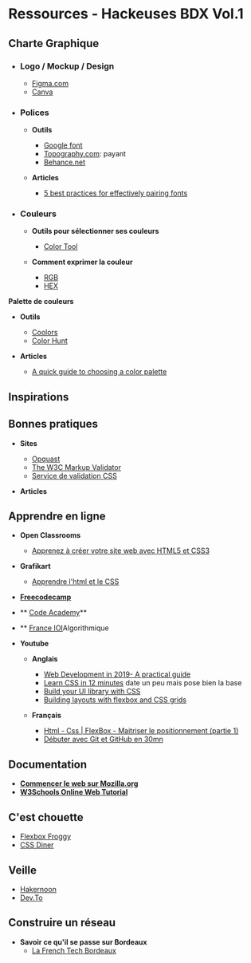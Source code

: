 # Ressources - Hackeuses BDX Vol.1

## Charte Graphique

- ### Logo / Mockup / Design

  - [Figma.com](https://www.figma.com/)
  - [Canva](https://www.canva.com/)

- ### Polices

   - **Outils**

      - [Google font](https://fonts.google.com/)
      - [Topography.com](https://www.typography.com/): payant
      - [Behance.net](https://www.behance.net/search?content=projects&sort=appreciations&time=week&featured_on_behance=true&search=typography)

   - **Articles**

      - [5 best practices for effectively pairing fonts](https://www.invisionapp.com/inside-design/best-practices-pairing-fonts/)


- ### Couleurs
   - **Outils pour sélectionner ses couleurs**
      - [Color Tool](https://www.google.com/search?q=color+tool&oq=color+tool&aqs=chrome..69i57j0l5.2345j0j7&sourceid=chrome&ie=UTF-8)
      

   - **Comment exprimer la couleur**

      - [RGB](https://www.w3schools.com/colors/colors_rgb.asp)
      - [HEX](https://www.w3schools.com/colors/colors_hexadecimal.asp)

**Palette de couleurs**

- **Outils**
  - [Coolors](https://coolors.co/)
  - [Color Hunt](https://colorhunt.co/)

- **Articles**
  - [A quick guide to choosing a color palette](https://www.invisionapp.com/inside-design/quick-guide-color-palette/)


## Inspirations


## Bonnes pratiques
- **Sites**
  - [Opquast](http://checklists.opquast.com/fr/)
  - [The W3C Markup Validator](https://validator.w3.org/#validate_by_upload)
  - [Service de validation CSS](https://jigsaw.w3.org/css-validator/#validate_by_input)
 
- **Articles**


## Apprendre en ligne

- **Open Classrooms**
  - [Apprenez à créer votre site web avec HTML5 et CSS3](https://openclassrooms.com/fr/courses/1603881-apprenez-a-creer-votre-site-web-avec-html5-et-css3)

- **Grafikart**
  - [Apprendre l'html et le CSS](https://www.grafikart.fr/tutoriels/css)

- **[Freecodecamp](https://learn.freecodecamp.org/)**
- ** [Code Academy](https://www.codecademy.com/)**
- ** [France IOI](http://www.france-ioi.org/algo/index.php)Algorithmique


- **Youtube**
  - **Anglais**
  
    - [Web Development in 2019- A practical guide](https://youtu.be/UnTQVlqmDQ0)
    - [Learn CSS in 12 minutes](https://youtu.be/0afZj1G0BIE) date un peu mais pose bien la base
    - [Build your UI library with CSS](https://youtu.be/GNtohfhj_A4)
    - [Building layouts with flexbox and CSS grids](https://youtu.be/2GxAElWKaAo)

  - **Français**
    - [Html - Css | FlexBox - Maitriser le positionnement (partie 1)](https://youtu.be/bDW9EWbHvHk)
    - [Débuter avec Git et GitHub en 30mn](https://youtu.be/hPfgekYUKgk)


## Documentation
- **[Commencer le web sur Mozilla.org](https://developer.mozilla.org/fr/docs/Apprendre/Commencer_avec_le_web)**
- **[W3Schools Online Web Tutorial](https://www.w3schools.com/)**

## C'est chouette
  - [Flexbox Froggy](https://flexboxfroggy.com)
  - [CSS Diner](https://flukeout.github.io/)
  
## Veille
 - [Hakernoon](https://hackernoon.com/tagged/coding)
 - [Dev.To](https://dev.to/)


## Construire un réseau
- **Savoir ce qu'il se passe sur Bordeaux**
   - [La French Tech Bordeaux](https://www.frenchtechbordeaux.com/https://www.frenchtechbordeaux.com/https://www.frenchtechbordeaux.com/)
<!--stackedit_data:
eyJoaXN0b3J5IjpbLTU4MDE4MDg3MywtMTE1MDU0MTc4NywtNz
I0MDE1OTY5LC0xMTg2NzEzODI5LC0xMTg2NzEzODI5XX0=
-->
